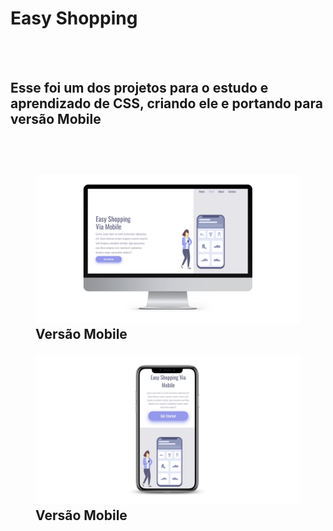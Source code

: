<h1>Easy Shopping</h1>
<br>
<br>
<h2>Esse foi um dos projetos para o estudo e aprendizado de CSS, criando ele e portando para versão Mobile<h2>
<br>
    <figure>
        <img src="https://github.com/LuizCGsilva/Project-Easy-Shopping/blob/master/assets/desktop.png?raw=true">
        <figcaption>Versão Mobile</figcation>
    </figure>
    
<figure>
    <img src="https://github.com/LuizCGsilva/Project-Easy-Shopping/blob/master/assets/mobile.png?raw=true">
    <figcaption>Versão Mobile</figcation>
</figure>
